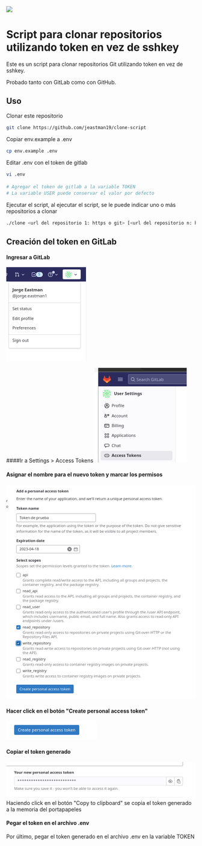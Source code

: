<image src="images/github-gitlab.jpeg" width="200px">



# Script para clonar repositorios utilizando token en vez de sshkey

Este es un script para clonar repositorios Git utilizando token en vez de sshkey.

Probado tanto con GitLab como con GitHub.

## Uso

Clonar este repositorio

```bash
git clone https://github.com/jeastman19/clone-script
```

Copiar env.example a .env

```bash
cp env.example .env
```

Editar .env con el token de gitlab

```bash
vi .env

# Agregar el token de gitlab a la variable TOKEN
# La variable USER puede conservar el valor por defecto
```

Ejecutar el script, al ejecutar el script, se le puede indicar uno o más repositorios a clonar

```bash
./clone <url del repositorio 1: https o git> [<url del repositorio n: https o git>]

```

## Creación del token en GitLab

#### Ingresar a GitLab
![Menú](images/menu.png)

####Ir a Settings > Access Tokens
   ![Access Token](images/access_token.png)


#### Asignar el nombre para el nuevo token y marcar los permisos
![Token](images/formulario_crear_token.png)

#### Hacer click en el botón "Create personal access token"
![Boton crear](images/boton_crear.png)

#### Copiar el token generado


![Nuevo token](images/nuevo_token.png)
Haciendo click en el botón "Copy to clipboard" se copia el token generado a la memoria del portapapeles

#### Pegar el token en el archivo .env

Por último, pegar el token generado en el archivo .env  en la variable TOKEN

